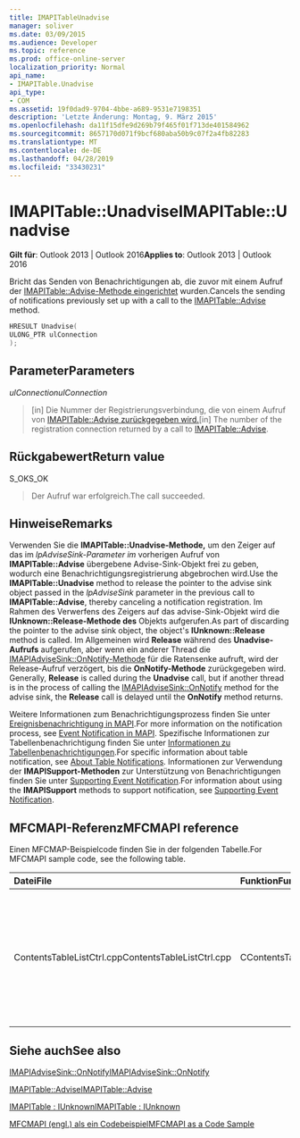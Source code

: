 ```yaml
---
title: IMAPITableUnadvise
manager: soliver
ms.date: 03/09/2015
ms.audience: Developer
ms.topic: reference
ms.prod: office-online-server
localization_priority: Normal
api_name:
- IMAPITable.Unadvise
api_type:
- COM
ms.assetid: 19f0dad9-9704-4bbe-a689-9531e7198351
description: 'Letzte Änderung: Montag, 9. März 2015'
ms.openlocfilehash: da11f15dfe9d269b79f465f01f713de401584962
ms.sourcegitcommit: 8657170d071f9bcf680aba50b9c07f2a4fb82283
ms.translationtype: MT
ms.contentlocale: de-DE
ms.lasthandoff: 04/28/2019
ms.locfileid: "33430231"
---
```

# <a name="imapitableunadvise"></a><span data-ttu-id="7ccc9-103">IMAPITable::Unadvise</span><span class="sxs-lookup"><span data-stu-id="7ccc9-103">IMAPITable::Unadvise</span></span>

  
  
<span data-ttu-id="7ccc9-104">**Gilt für**: Outlook 2013 | Outlook 2016</span><span class="sxs-lookup"><span data-stu-id="7ccc9-104">**Applies to**: Outlook 2013 | Outlook 2016</span></span> 
  
<span data-ttu-id="7ccc9-105">Bricht das Senden von Benachrichtigungen ab, die zuvor mit einem Aufruf der [IMAPITable::Advise-Methode eingerichtet](imapitable-advise.md) wurden.</span><span class="sxs-lookup"><span data-stu-id="7ccc9-105">Cancels the sending of notifications previously set up with a call to the [IMAPITable::Advise](imapitable-advise.md) method.</span></span> 
  
```cpp
HRESULT Unadvise(
ULONG_PTR ulConnection
);
```

## <a name="parameters"></a><span data-ttu-id="7ccc9-106">Parameter</span><span class="sxs-lookup"><span data-stu-id="7ccc9-106">Parameters</span></span>

 <span data-ttu-id="7ccc9-107">_ulConnection_</span><span class="sxs-lookup"><span data-stu-id="7ccc9-107">_ulConnection_</span></span>
  
> <span data-ttu-id="7ccc9-108">[in] Die Nummer der Registrierungsverbindung, die von einem Aufruf von [IMAPITable::Advise zurückgegeben wird.](imapitable-advise.md)</span><span class="sxs-lookup"><span data-stu-id="7ccc9-108">[in] The number of the registration connection returned by a call to [IMAPITable::Advise](imapitable-advise.md).</span></span>
    
## <a name="return-value"></a><span data-ttu-id="7ccc9-109">Rückgabewert</span><span class="sxs-lookup"><span data-stu-id="7ccc9-109">Return value</span></span>

<span data-ttu-id="7ccc9-110">S_OK</span><span class="sxs-lookup"><span data-stu-id="7ccc9-110">S_OK</span></span> 
  
> <span data-ttu-id="7ccc9-111">Der Aufruf war erfolgreich.</span><span class="sxs-lookup"><span data-stu-id="7ccc9-111">The call succeeded.</span></span>
    
## <a name="remarks"></a><span data-ttu-id="7ccc9-112">Hinweise</span><span class="sxs-lookup"><span data-stu-id="7ccc9-112">Remarks</span></span>

<span data-ttu-id="7ccc9-113">Verwenden Sie die **IMAPITable::Unadvise-Methode,** um den Zeiger auf das im  _lpAdviseSink-Parameter im_ vorherigen Aufruf von **IMAPITable::Advise** übergebene Advise-Sink-Objekt frei zu geben, wodurch eine Benachrichtigungsregistrierung abgebrochen wird.</span><span class="sxs-lookup"><span data-stu-id="7ccc9-113">Use the **IMAPITable::Unadvise** method to release the pointer to the advise sink object passed in the  _lpAdviseSink_ parameter in the previous call to **IMAPITable::Advise**, thereby canceling a notification registration.</span></span> <span data-ttu-id="7ccc9-114">Im Rahmen des Verwerfens des Zeigers auf das advise-Sink-Objekt wird die **IUnknown::Release-Methode des** Objekts aufgerufen.</span><span class="sxs-lookup"><span data-stu-id="7ccc9-114">As part of discarding the pointer to the advise sink object, the object's **IUnknown::Release** method is called.</span></span> <span data-ttu-id="7ccc9-115">Im Allgemeinen wird **Release** während des **Unadvise-Aufrufs** aufgerufen, aber wenn ein anderer Thread die [IMAPIAdviseSink::OnNotify-Methode](imapiadvisesink-onnotify.md) für die Ratensenke aufruft, wird der Release-Aufruf verzögert, bis die **OnNotify-Methode** zurückgegeben wird. </span><span class="sxs-lookup"><span data-stu-id="7ccc9-115">Generally, **Release** is called during the **Unadvise** call, but if another thread is in the process of calling the [IMAPIAdviseSink::OnNotify](imapiadvisesink-onnotify.md) method for the advise sink, the **Release** call is delayed until the **OnNotify** method returns.</span></span> 
  
<span data-ttu-id="7ccc9-116">Weitere Informationen zum Benachrichtigungsprozess finden Sie unter [Ereignisbenachrichtigung in MAPI](event-notification-in-mapi.md).</span><span class="sxs-lookup"><span data-stu-id="7ccc9-116">For more information on the notification process, see [Event Notification in MAPI](event-notification-in-mapi.md).</span></span> <span data-ttu-id="7ccc9-117">Spezifische Informationen zur Tabellenbenachrichtigung finden Sie unter [Informationen zu Tabellenbenachrichtigungen](about-table-notifications.md).</span><span class="sxs-lookup"><span data-stu-id="7ccc9-117">For specific information about table notification, see [About Table Notifications](about-table-notifications.md).</span></span> <span data-ttu-id="7ccc9-118">Informationen zur Verwendung der **IMAPISupport-Methoden** zur Unterstützung von Benachrichtigungen finden Sie unter [Supporting Event Notification](supporting-event-notification.md).</span><span class="sxs-lookup"><span data-stu-id="7ccc9-118">For information about using the **IMAPISupport** methods to support notification, see [Supporting Event Notification](supporting-event-notification.md).</span></span>
  
## <a name="mfcmapi-reference"></a><span data-ttu-id="7ccc9-119">MFCMAPI-Referenz</span><span class="sxs-lookup"><span data-stu-id="7ccc9-119">MFCMAPI reference</span></span>

<span data-ttu-id="7ccc9-120">Einen MFCMAP-Beispielcode finden Sie in der folgenden Tabelle.</span><span class="sxs-lookup"><span data-stu-id="7ccc9-120">For MFCMAPI sample code, see the following table.</span></span>
  
|<span data-ttu-id="7ccc9-121">**Datei**</span><span class="sxs-lookup"><span data-stu-id="7ccc9-121">**File**</span></span>|<span data-ttu-id="7ccc9-122">**Funktion**</span><span class="sxs-lookup"><span data-stu-id="7ccc9-122">**Function**</span></span>|<span data-ttu-id="7ccc9-123">**Comment**</span><span class="sxs-lookup"><span data-stu-id="7ccc9-123">**Comment**</span></span>|
|:-----|:-----|:-----|
|<span data-ttu-id="7ccc9-124">ContentsTableListCtrl.cpp</span><span class="sxs-lookup"><span data-stu-id="7ccc9-124">ContentsTableListCtrl.cpp</span></span>  <br/> |<span data-ttu-id="7ccc9-125">CContentsTableListCtrl::NotificationOff</span><span class="sxs-lookup"><span data-stu-id="7ccc9-125">CContentsTableListCtrl::NotificationOff</span></span>  <br/> |<span data-ttu-id="7ccc9-126">MFCMAPI verwendet die **IMAPITable::Unadvise-Methode,** um Benachrichtigungen für die Tabelle abbricht.</span><span class="sxs-lookup"><span data-stu-id="7ccc9-126">MFCMAPI uses the **IMAPITable::Unadvise** method to cancel notifications for the table.</span></span>  <br/> |
   
## <a name="see-also"></a><span data-ttu-id="7ccc9-127">Siehe auch</span><span class="sxs-lookup"><span data-stu-id="7ccc9-127">See also</span></span>



[<span data-ttu-id="7ccc9-128">IMAPIAdviseSink::OnNotify</span><span class="sxs-lookup"><span data-stu-id="7ccc9-128">IMAPIAdviseSink::OnNotify</span></span>](imapiadvisesink-onnotify.md)
  
[<span data-ttu-id="7ccc9-129">IMAPITable::Advise</span><span class="sxs-lookup"><span data-stu-id="7ccc9-129">IMAPITable::Advise</span></span>](imapitable-advise.md)
  
[<span data-ttu-id="7ccc9-130">IMAPITable : IUnknown</span><span class="sxs-lookup"><span data-stu-id="7ccc9-130">IMAPITable : IUnknown</span></span>](imapitableiunknown.md)


[<span data-ttu-id="7ccc9-131">MFCMAPI (engl.) als ein Codebeispiel</span><span class="sxs-lookup"><span data-stu-id="7ccc9-131">MFCMAPI as a Code Sample</span></span>](mfcmapi-as-a-code-sample.md)

